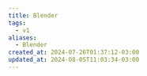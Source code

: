 ```yaml
---
title: Blender
tags:
  - v1
aliases:
  - Blender
created_at: 2024-07-26T01:37:12-03:00
updated_at: 2024-08-05T11:03:34-03:00
---
```

